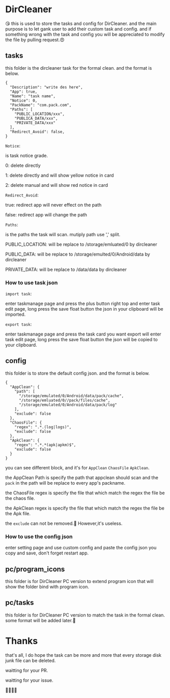 # DirCleaner
😘 this is used to store the tasks and config for DirCleaner. and the main purpose is to let gank user to add their custom task and config.
and if something wrong with the task and config you will be appreciated to modify the file by pulling request.😍

## tasks
this folder is the dircleaner task for the formal clean. and the format is below.
```
{
  "Description": "write des here",
  "App": true,
  "Name": "task name",
  "Notice": 0,
  "PackName": "com.pack.com",
  "Paths": [
    "PUBLIC_LOCATION/xxx",
    "PUBLICA_DATA/xxx",
    "PRIVATE_DATA/xxx"
  ],
  "Redirect_Avoid": false,
}
```
`Notice`:

is task notice grade.

0: delete directly

1: delete directly and will show yellow notice in card

2: delete manual and will show red notice in card

`Redirect_Avoid`:

true: redirect app will never effect on the path

false: redirect app will change the path

`Paths`:

is the paths the task will scan.
mutiply path use ',' split.

PUBLIC_LOCATION: will be replace to /storage/emluated/0 by dircleaner

PUBLIC_DATA: will be replace to /storage/emulted/0/Android/data by dircleaner

PRIVATE_DATA: will be replace to /data/data by dircleaner

### How to use task json

`import task`:

enter taskmanage page and press the plus button right top and enter task edit page, long press the save float button the json in your clipboard will be imported.

`export task`:

enter taskmanage page and press the task card you want export will enter task edit page, long press the save float button the json will be copied to your clipboard.

## config
this folder is to store the default config json. and the format is below.

```
{
  "AppClean": {
    "path": [
      "/storage/emulated/0/Android/data/pack/cache",
      "/storage/emluated/0//pack/files/cache",
      "/storage/emulated/0/Android/data/pack/log"
    ],
    "exclude": false
  },
  "ChaosFile": {
    "regex": ".*.(log|logs)",
    "exclude": false
  },
  "ApkClean": {
    "regex": ".*.*(apk|apkm)$",
    "exclude": false
  }
}
```

you can see different block, and it's for `AppClean` `ChaosFile` `ApkClean`.

the AppClean Path is specify the path that appclean should scan and the `pack` in the path will be replace to every app's packname.

the ChaosFile regex is specify the file that which match the regex the file be the chaos file.

the ApkClean regex is specify the file that which match the regex the file be the Apk file.

the `exclude` can not be removed.🤔 However,it's useless.

### How to use the config json

enter setting page and use custom config and paste the config json you copy and save, don't forget restart app.

## pc/program_icons
this folder is for DirCleaner PC version to extend program icon that will show the folder bind with program icon.

## pc/tasks
this folder is for DirCleaner PC version to match the task in the formal clean.
some format will be added later.🤨

# Thanks
that's all, I do hope the task can be more and more that every storage disk junk file can be deleted.

waitting for your PR. 

waitting for your issue.

🤩🤩🤩🤩


